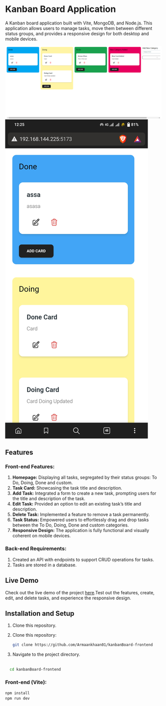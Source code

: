 # Kanban Board Application

A Kanban board application built with Vite, MongoDB, and Node.js. This application allows users to manage tasks, move them between different status groups, and provides a responsive design for both desktop and mobile devices.

![Desktop Interface](./desktop-screenshot.png)
![Mobile Interface](./mobile-screenshot.png)

## Features

### Front-end Features:

1. **Homepage:** Displaying all tasks, segregated by their status groups: To Do, Doing, Done and custom.
2. **Task Card:** Showcasing the task title and description.
3. **Add Task:** Integrated a form to create a new task, prompting users for the title and description of the task.
4. **Edit Task:** Provided an option to edit an existing task’s title and description.
5. **Delete Task:** Implemented a feature to remove a task permanently.
6. **Task Status:** Empowered users to effortlessly drag and drop tasks between the To Do, Doing, Done and custom categories.
7. **Responsive Design:** The application is fully functional and visually coherent on mobile devices.

### Back-end Requirements:

1. Created an API with endpoints to support CRUD operations for tasks.
2. Tasks are stored in a database.

## Live Demo

Check out the live demo of the project [here](https://ark-kanban-board.vercel.app/).Test out the features, create, edit, and delete tasks, and experience the responsive design.

## Installation and Setup

1. Clone this repository.
1. Clone this repository:

   ```bash
   git clone https://github.com/Armaankhaan01/kanbanBoard-frontend

   ```

1. Navigate to the project directory.

```bash

  cd kanbanBoard-frontend
```

### Front-end (Vite):

```bash
npm install
npm run dev
```
